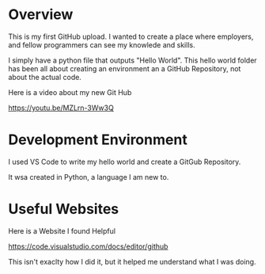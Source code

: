 # Overview
This is my first GitHub upload. I wanted to create a place where employers, and fellow programmers can see my knowlede and skills.

I simply have a python file that outputs "Hello World". This hello world folder has been all about creating an environment an a GitHub Repository, not about the actual code.


Here is a video about my new Git Hub

https://youtu.be/MZLrn-3Ww3Q

# Development Environment

I used VS Code to write my hello world and create a GitGub Repository.

It wsa created in Python, a language I am new to.

# Useful Websites


Here is a Website I found Helpful

https://code.visualstudio.com/docs/editor/github

This isn't exaclty how I did it, but it helped me understand what I was doing.
